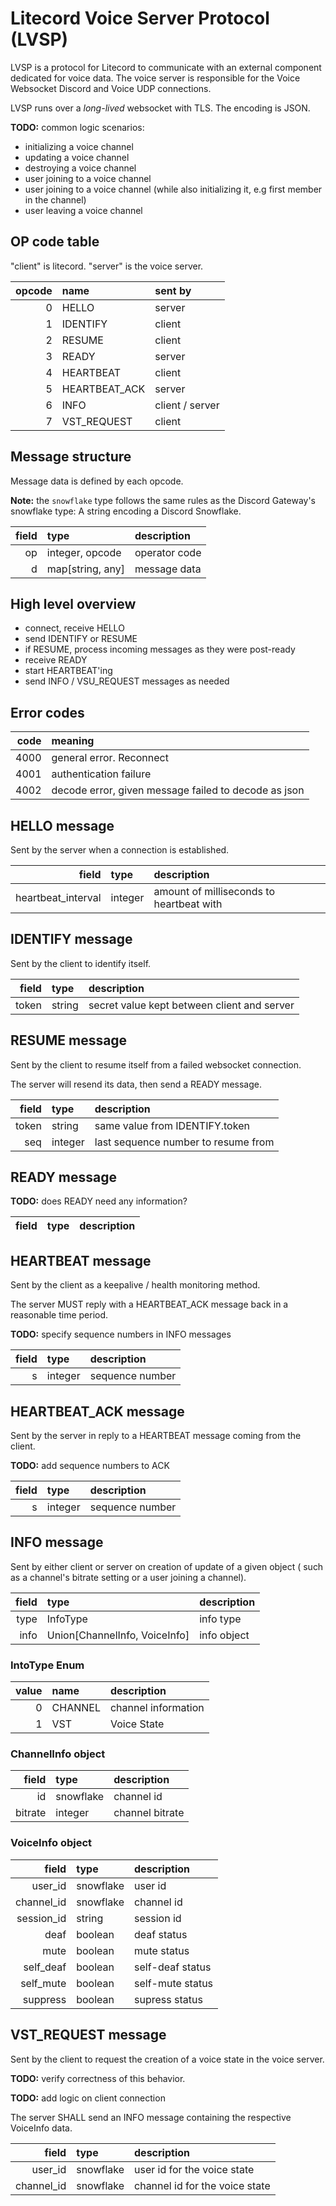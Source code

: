 # Litecord Voice Server Protocol (LVSP)

LVSP is a protocol for Litecord to communicate with an external component
dedicated for voice data. The voice server is responsible for the
Voice Websocket Discord and Voice UDP connections.

LVSP runs over a *long-lived* websocket with TLS. The encoding is JSON.

**TODO:** common logic scenarios:
 - initializing a voice channel
 - updating a voice channel
 - destroying a voice channel
 - user joining to a voice channel
 - user joining to a voice channel (while also initializing it, e.g
    first member in the channel)
 - user leaving a voice channel

## OP code table

"client" is litecord. "server" is the voice server.

| opcode | name | sent by |
| --: | :-- | :-- |
| 0 | HELLO | server |
| 1 | IDENTIFY | client |
| 2 | RESUME | client |
| 3 | READY | server |
| 4 | HEARTBEAT | client |
| 5 | HEARTBEAT\_ACK | server |
| 6 | INFO | client / server |
| 7 | VST\_REQUEST | client |

## Message structure

Message data is defined by each opcode.

**Note:** the `snowflake` type follows the same rules as the Discord Gateway's
snowflake type: A string encoding a Discord Snowflake.

| field | type | description |
| --: | :-- | :-- |
| op | integer, opcode | operator code | 
| d | map[string, any] | message data |

## High level overview

 - connect, receive HELLO
 - send IDENTIFY or RESUME
 - if RESUME, process incoming messages as they were post-ready
 - receive READY
 - start HEARTBEAT'ing
 - send INFO / VSU\_REQUEST messages as needed

## Error codes

| code | meaning | 
| --: | :-- |
| 4000 | general error. Reconnect |
| 4001 | authentication failure |
| 4002 | decode error, given message failed to decode as json |

## HELLO message

Sent by the server when a connection is established.

| field | type | description |
| --: | :-- | :-- |
| heartbeat\_interval | integer | amount of milliseconds to heartbeat with |

## IDENTIFY message

Sent by the client to identify itself.

| field | type | description |
| --: | :-- | :-- |
| token | string | secret value kept between client and server |

## RESUME message

Sent by the client to resume itself from a failed websocket connection.

The server will resend its data, then send a READY message.

| field | type | description |
| --: | :-- | :-- |
| token | string | same value from IDENTIFY.token |
| seq | integer | last sequence number to resume from |

## READY message

**TODO:** does READY need any information?

| field | type | description |
| --: | :-- | :-- |

## HEARTBEAT message

Sent by the client as a keepalive / health monitoring method.

The server MUST reply with a HEARTBEAT\_ACK message back in a reasonable
time period.

**TODO:** specify sequence numbers in INFO messages

| field | type | description |
| --: | :-- | :-- |
| s | integer | sequence number |

## HEARTBEAT\_ACK message

Sent by the server in reply to a HEARTBEAT message coming from the client.

**TODO:** add sequence numbers to ACK

| field | type | description |
| --: | :-- | :-- |
| s | integer | sequence number |

## INFO message

Sent by either client or server on creation of update of a given object (
such as a channel's bitrate setting or a user joining a channel).

| field | type | description |
| --: | :-- | :-- |
| type | InfoType | info type |
| info | Union[ChannelInfo, VoiceInfo] | info object |

### IntoType Enum

| value | name | description |
| --: | :-- | :-- |
| 0 | CHANNEL | channel information |
| 1 | VST | Voice State |

### ChannelInfo object

| field | type | description |
| --: | :-- | :-- |
| id | snowflake | channel id |
| bitrate | integer | channel bitrate |

### VoiceInfo object

| field | type | description |
| --: | :-- | :-- |
| user\_id | snowflake | user id |
| channel\_id | snowflake | channel id |
| session\_id | string | session id |
| deaf | boolean | deaf status |
| mute | boolean | mute status |
| self\_deaf | boolean | self-deaf status |
| self\_mute | boolean | self-mute status |
| suppress | boolean | supress status |

## VST\_REQUEST message

Sent by the client to request the creation of a voice state in the voice server.

**TODO:** verify correctness of this behavior.

**TODO:** add logic on client connection

The server SHALL send an INFO message containing the respective VoiceInfo data.

| field | type | description |
| --: | :-- | :-- |
| user\_id | snowflake | user id for the voice state |
| channel\_id | snowflake | channel id for the voice state |
